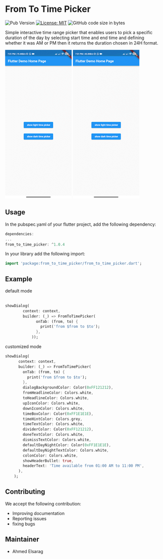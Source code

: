 # From To Time Picker

![Pub Version](https://img.shields.io/pub/v/from_to_time_picker)
[![License: MIT](https://img.shields.io/badge/License-MIT-yellow.svg)](https://opensource.org/licenses/MIT)
![GitHub code size in bytes](https://img.shields.io/github/languages/code-size/ahmedElsarag/from_to_time_picker)

Simple interactive time range picker that enables users to pick a specific duration of the day by selecting start time and end time and defining whether it was AM or PM then it returns the duration chosen in 24H format.

![time_picker_gif](light_time_picker.gif)
![time_picker_gif](dark_time_picker.gif)

## Usage

In the pubspec.yaml of your flutter project, add the following dependency:

```dart
dependencies:
...
from_to_time_picker: ^1.0.4

```

In your library add the following import:

```dart
import 'package:from_to_time_picker/from_to_time_picker.dart';
```



## Example

default mode
```dart

showDialog(
        context: context,
        builder: (_) => FromToTimePicker(
              onTab: (from, to) {
                print('from $from to $to');
              },
            ));

```

customized mode 
```dart
showDialog(
      context: context,
      builder: (_) => FromToTimePicker(
        onTab: (from, to) {
          print('from $from to $to');
        },
        dialogBackgroundColor: Color(0xFF121212),
        fromHeadlineColor: Colors.white,
        toHeadlineColor: Colors.white,
        upIconColor: Colors.white,
        downIconColor: Colors.white,
        timeBoxColor: Color(0xFF1E1E1E),
        timeHintColor: Colors.grey,
        timeTextColor: Colors.white,
        dividerColor: Color(0xFF121212),
        doneTextColor: Colors.white,
        dismissTextColor: Colors.white,
        defaultDayNightColor: Color(0xFF1E1E1E),
        defaultDayNightTextColor: Colors.white,
        colonColor: Colors.white,
        showHeaderBullet: true,
        headerText: 'Time available from 01:00 AM to 11:00 PM',
      ),
    );
```

## Contributing

We accept the following contribution:

* Improving documentation
* Reporting issues
* fixing bugs

## Maintainer

* Ahmed Elsarag
